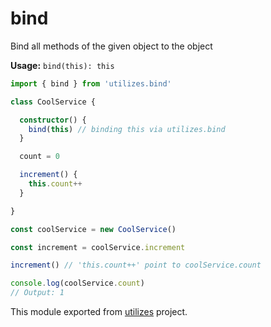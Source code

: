 # bind

Bind all methods of the given object to the object

**Usage:** `bind(this): this`

```typescript
import { bind } from 'utilizes.bind'

class CoolService {

  constructor() {
    bind(this) // binding this via utilizes.bind
  }

  count = 0

  increment() {
    this.count++
  }

}

const coolService = new CoolService()

const increment = coolService.increment

increment() // 'this.count++' point to coolService.count

console.log(coolService.count)
// Output: 1
```

<!-- *keywords [] *keywordsend -->


This module exported from [utilizes](https://www.npmjs.com/package/utilizes) project.